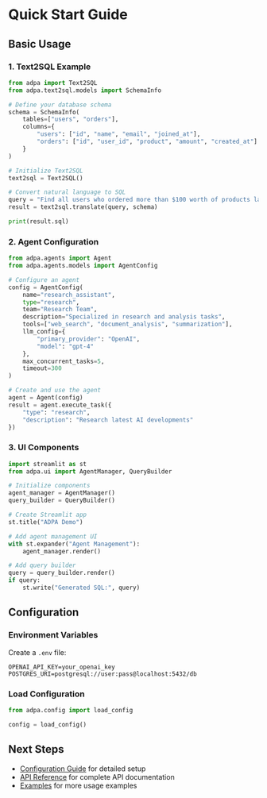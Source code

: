 # Quick Start Guide

## Basic Usage

### 1. Text2SQL Example

```python
from adpa import Text2SQL
from adpa.text2sql.models import SchemaInfo

# Define your database schema
schema = SchemaInfo(
    tables=["users", "orders"],
    columns={
        "users": ["id", "name", "email", "joined_at"],
        "orders": ["id", "user_id", "product", "amount", "created_at"]
    }
)

# Initialize Text2SQL
text2sql = Text2SQL()

# Convert natural language to SQL
query = "Find all users who ordered more than $100 worth of products last month"
result = text2sql.translate(query, schema)

print(result.sql)
```

### 2. Agent Configuration

```python
from adpa.agents import Agent
from adpa.agents.models import AgentConfig

# Configure an agent
config = AgentConfig(
    name="research_assistant",
    type="research",
    team="Research Team",
    description="Specialized in research and analysis tasks",
    tools=["web_search", "document_analysis", "summarization"],
    llm_config={
        "primary_provider": "OpenAI",
        "model": "gpt-4"
    },
    max_concurrent_tasks=5,
    timeout=300
)

# Create and use the agent
agent = Agent(config)
result = agent.execute_task({
    "type": "research",
    "description": "Research latest AI developments"
})
```

### 3. UI Components

```python
import streamlit as st
from adpa.ui import AgentManager, QueryBuilder

# Initialize components
agent_manager = AgentManager()
query_builder = QueryBuilder()

# Create Streamlit app
st.title("ADPA Demo")

# Add agent management UI
with st.expander("Agent Management"):
    agent_manager.render()

# Add query builder
query = query_builder.render()
if query:
    st.write("Generated SQL:", query)
```

## Configuration

### Environment Variables

Create a `.env` file:

```env
OPENAI_API_KEY=your_openai_key
POSTGRES_URI=postgresql://user:pass@localhost:5432/db
```

### Load Configuration

```python
from adpa.config import load_config

config = load_config()
```

## Next Steps

- [Configuration Guide](configuration.md) for detailed setup
- [API Reference](../api/core.md) for complete API documentation
- [Examples](../examples/basic.md) for more usage examples

